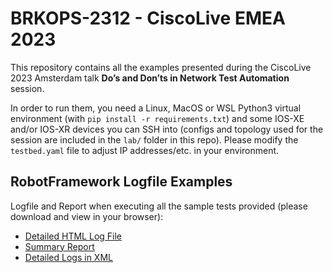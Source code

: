 # BRKOPS-2312 - CiscoLive EMEA 2023

This repository contains all the examples presented during the CiscoLive 2023 Amsterdam talk
**Do’s and Don’ts in Network Test Automation** session.

In order to run them, you need a Linux, MacOS or WSL Python3 virtual environment (with `pip install -r requirements.txt`) and some IOS-XE and/or IOS-XR devices you can SSH into (configs and topology used for the session are included in the `lab/` folder in this repo). Please modify the `testbed.yaml` file to adjust IP addresses/etc. in your environment.

## RobotFramework Logfile Examples

Logfile and Report when executing all the sample tests provided (please download and view in your browser):

- [Detailed HTML Log File](all-tests_logs.html)
- [Summary Report](all-tests_report.html)
- [Detailed Logs in XML](all-tests_output.xml)
